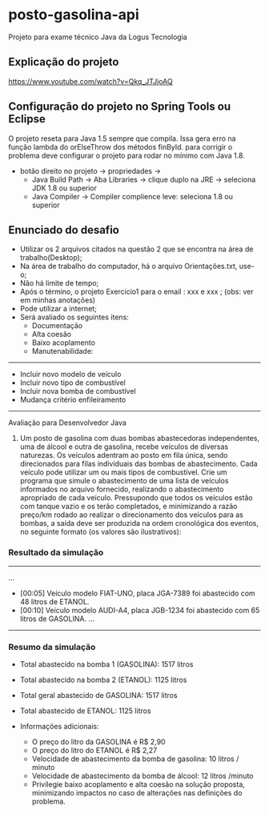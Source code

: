 # posto-gasolina-api

Projeto para exame técnico Java da Logus Tecnologia

## Explicação do projeto
https://www.youtube.com/watch?v=Qkq_JTJjoAQ

## Configuração do projeto no Spring Tools ou Eclipse
 O projeto reseta para Java 1.5 sempre que compila.
Issa gera erro na função lambda do orElseThrow dos métodos finById.
 para corrigir o problema deve configurar o projeto para rodar no mínimo com Java 1.8.
* botão direito no projeto -> propriedades -> 
  * Java Build Path -> Aba Libraries -> clique duplo na JRE -> seleciona JDK 1.8 ou superior
  * Java Compiler -> Compiler complience leve: seleciona 1.8 ou superior

## Enunciado do desafio

* Utilizar os 2 arquivos citados na questão 2 que se encontra na área de trabalho(Desktop);
* Na área de trabalho do computador, há o arquivo Orientações.txt, use-o;
* Não há limite de tempo;
* Após o término, o projeto Exercicio1 para o email : xxx e xxx ; (obs: ver em minhas anotações)
* Pode utilizar a internet;
* Será avaliado os seguintes itens:
  * Documentação
  * Alta coesão
  * Baixo acoplamento
  * Manutenabilidade:
---------------------------
* Incluir novo modelo de veículo 
* Incluir novo tipo de combustível
* Incluir nova bomba de combustível
* Mudança critério enfileiramento
---------------------------

Avaliação para Desenvolvedor Java
1. Um posto de gasolina com duas bombas abastecedoras independentes, uma de álcool e outra de gasolina, recebe veículos de diversas naturezas. Os veículos adentram ao posto em fila única, sendo direcionados para filas individuais das bombas de abastecimento. Cada veículo pode utilizar um ou mais tipos de combustível.
Crie um programa que simule o abastecimento de uma lista de veículos informados no arquivo fornecido, realizando o abastecimento apropriado de cada veículo. Pressupondo que todos os veículos estão com tanque vazio e os terão completados, e minimizando a razão preço/km rodado ao realizar o direcionamento dos veículos para as bombas, a saída deve ser produzida na ordem cronológica dos eventos, no seguinte formato (os valores são ilustrativos):



### Resultado da simulação
---------------------------
...
* [00:05] Veículo modelo FIAT-UNO, placa JGA-7389 foi abastecido com 48 litros de ETANOL.
* [00:10] Veículo modelo AUDI-A4, placa JGB-1234 foi abastecido com 65 litros de GASOLINA.
...
--------------------------

### Resumo da simulação
* Total abastecido na bomba 1 (GASOLINA): 1517 litros
* Total abastecido na bomba 2 (ETANOL): 1125 litros
* Total geral abastecido de GASOLINA: 1517 litros
* Total abastecido de ETANOL: 1125 litros

* Informações adicionais:
  * O preço do litro da GASOLINA é R$ 2,90
  * O preço do litro do ETANOL é R$ 2,27
  * Velocidade de abastecimento da bomba de gasolina: 10 litros / minuto
  * Velocidade de abastecimento da bomba de álcool: 12 litros /minuto
  * Privilegie baixo acoplamento e alta coesão na solução proposta, minimizando impactos no caso de alterações nas definições do problema.
